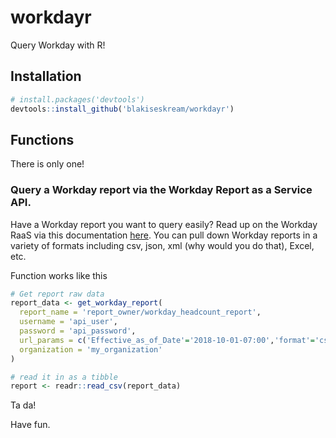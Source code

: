 # workdayr

Query Workday with R!

## Installation
  
```r
# install.packages('devtools')
devtools::install_github('blakiseskream/workdayr')
```

## Functions

There is only one!

### Query a Workday report via the Workday Report as a Service API.

Have a Workday report you want to query easily? Read up on the Workday RaaS via this documentation [here](https://docs.workato.com/connectors/workday/workday_raas.html). You can pull down Workday reports in a variety of formats including csv, json, xml (why would you do that), Excel, etc.

Function works like this
 
```r
# Get report raw data
report_data <- get_workday_report(
  report_name = 'report_owner/workday_headcount_report', 
  username = 'api_user', 
  password = 'api_password', 
  url_params = c('Effective_as_of_Date'='2018-10-01-07:00','format'='csv'), 
  organization = 'my_organization'
)

# read it in as a tibble
report <- readr::read_csv(report_data)
```

Ta da!

Have fun.
